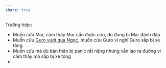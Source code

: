 ```yaml
---
share: true
---
```

Trường hợp:: 
- Muốn cứu Mar, cảm thấy Mar cần được cứu, dù đang bị Mar đánh đập
- Muốn cứu [Guro vượt qua Ngọc](../../H%C3%A0nh%20vi/%C4%90i%E1%BB%81u%20mu%E1%BB%91n%20l%C3%A0m%20cho%20ng%C6%B0%E1%BB%9Di%20kh%C3%A1c/Mu%E1%BB%91n%20Guro%20v%C6%B0%E1%BB%A3t%20qua%20Ng%E1%BB%8Dc.md), muốn cứu Guro vì nghĩ Guro sắp bị xe tông
- Muốn cứu má dù bản thân bị panic rất nặng nhưng vẫn lao ra đường vì cảm thấy má sắp bị xe tông
-
